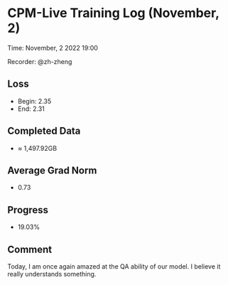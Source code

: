 
# CPM-Live Training Log (November, 2)

Time: November, 2 2022 19:00

Recorder: @zh-zheng

## Loss
- Begin: 2.35
- End: 2.31
	
## Completed Data
- $\approx$ 1,497.92GB

## Average Grad Norm
- 0.73

## Progress
- 19.03%

## Comment

Today, I am once again amazed at the QA ability of our model. I believe it really understands something.


